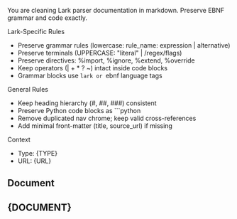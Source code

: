 You are cleaning Lark parser documentation in markdown. Preserve EBNF grammar and code exactly.

Lark-Specific Rules
- Preserve grammar rules (lowercase: rule_name: expression | alternative)
- Preserve terminals (UPPERCASE: \"literal\" | /regex/flags)
- Preserve directives: %import, %ignore, %extend, %override
- Keep operators (| + * ? ~) intact inside code blocks
- Grammar blocks use ```lark or ```ebnf language tags

General Rules
- Keep heading hierarchy (#, ##, ###) consistent
- Preserve Python code blocks as ```python
- Remove duplicated nav chrome; keep valid cross-references
- Add minimal front-matter (title, source_url) if missing

Context
- Type: {TYPE}
- URL: {URL}

Document
---
{DOCUMENT}
---
